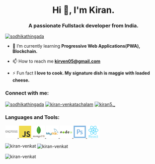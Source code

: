 <h1 align="center">Hi 👋, I'm Kiran.</h1>
<h3 align="center">A passionate Fullstack developer from India.</h3>

<p align="left"> <a href="https://twitter.com/sodhikathingada" target="blank"><img src="https://img.shields.io/twitter/follow/sodhikathingada?logo=twitter&style=for-the-badge" alt="sodhikathingada" /></a> </p>

- 🌱 I’m currently learning **Progressive Web Applications(PWA), Blockchain.**

- 📫 How to reach me **kirven05@gmail.com**

- ⚡ Fun fact **I love to cook. My signature dish is maggie with loaded cheese.**

<h3 align="left">Connect with me:</h3>
<p align="left">
<a href="https://twitter.com/sodhikathingada" target="blank"><img align="center" src="https://raw.githubusercontent.com/rahuldkjain/github-profile-readme-generator/master/src/images/icons/Social/twitter.svg" alt="sodhikathingada" height="30" width="40" /></a>
<a href="https://linkedin.com/in/kiran-venkatachalam" target="blank"><img align="center" src="https://raw.githubusercontent.com/rahuldkjain/github-profile-readme-generator/master/src/images/icons/Social/linked-in-alt.svg" alt="kiran-venkatachalam" height="30" width="40" /></a>
<a href="https://instagram.com/kiran5._" target="blank"><img align="center" src="https://raw.githubusercontent.com/rahuldkjain/github-profile-readme-generator/master/src/images/icons/Social/instagram.svg" alt="kiran5._" height="30" width="40" /></a>
</p>

<h3 align="left">Languages and Tools:</h3>
<p align="left"> <a href="https://expressjs.com" target="_blank" rel="noreferrer"> <img src="https://raw.githubusercontent.com/devicons/devicon/master/icons/express/express-original-wordmark.svg" alt="express" width="40" height="40"/> </a> <a href="https://developer.mozilla.org/en-US/docs/Web/JavaScript" target="_blank" rel="noreferrer"> <img src="https://raw.githubusercontent.com/devicons/devicon/master/icons/javascript/javascript-original.svg" alt="javascript" width="40" height="40"/> </a> <a href="https://www.mongodb.com/" target="_blank" rel="noreferrer"> <img src="https://raw.githubusercontent.com/devicons/devicon/master/icons/mongodb/mongodb-original-wordmark.svg" alt="mongodb" width="40" height="40"/> </a> <a href="https://www.mysql.com/" target="_blank" rel="noreferrer"> <img src="https://raw.githubusercontent.com/devicons/devicon/master/icons/mysql/mysql-original-wordmark.svg" alt="mysql" width="40" height="40"/> </a> <a href="https://nodejs.org" target="_blank" rel="noreferrer"> <img src="https://raw.githubusercontent.com/devicons/devicon/master/icons/nodejs/nodejs-original-wordmark.svg" alt="nodejs" width="40" height="40"/> </a> <a href="https://www.photoshop.com/en" target="_blank" rel="noreferrer"> <img src="https://raw.githubusercontent.com/devicons/devicon/master/icons/photoshop/photoshop-line.svg" alt="photoshop" width="40" height="40"/> </a> <a href="https://reactjs.org/" target="_blank" rel="noreferrer"> <img src="https://raw.githubusercontent.com/devicons/devicon/master/icons/react/react-original-wordmark.svg" alt="react" width="40" height="40"/> </a> </p>

<p><img align="left" src="https://github-readme-stats.vercel.app/api/top-langs?username=kiran-venkat&show_icons=true&locale=en&layout=compact" alt="kiran-venkat" /></p>

<p>&nbsp;<img align="center" src="https://github-readme-stats.vercel.app/api?username=kiran-venkat&show_icons=true&locale=en" alt="kiran-venkat" /></p>

<p><img align="center" src="https://github-readme-streak-stats.herokuapp.com/?user=kiran-venkat&" alt="kiran-venkat" /></p>
